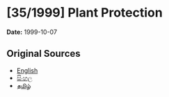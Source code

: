 # [35/1999] Plant Protection

**Date:** 1999-10-07

## Original Sources

- [English](https://documents.gov.lk/view/acts/1999/10/35-1999_E.pdf)
- [සිංහල](https://documents.gov.lk/view/acts/1999/10/35-1999_S.pdf)
- [தமிழ்](https://documents.gov.lk/view/acts/1999/10/35-1999_T.pdf)
